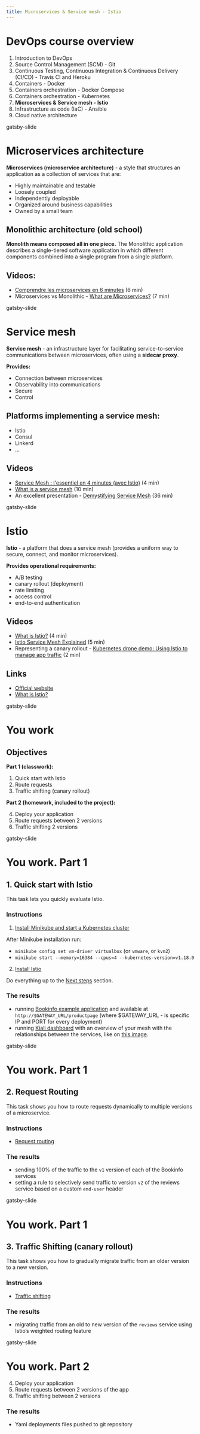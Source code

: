```yaml
---
title: Microservices & Service mesh - Istio
---
```


# DevOps course overview

1. Introduction to DevOps
2. Source Control Management (SCM) - Git
3. Continuous Testing, Continuous Integration & Continuous Delivery (CI/CD) - Travis CI and Heroku
4. Containers - Docker
5. Containers orchestration - Docker Compose
6. Containers orchestration - Kubernetes
7. **Microservices & Service mesh - Istio**
8. Infrastructure as code (IaC) - Ansible
9. Cloud native architecture

gatsby-slide

# Microservices architecture

**Microservices (microservice architecture)** - a style that structures an application as a collection of services that are:

- Highly maintainable and testable
- Loosely coupled
- Independently deployable
- Organized around business capabilities
- Owned by a small team

## Monolithic architecture (old school)

**Monolith means composed all in one piece.** The Monolithic application describes a single-tiered software application in which different components combined into a single program from a single platform.

## Videos:
  - [Comprendre les microservices en 6 minutes](https://www.youtube.com/watch?v=ucHwp1jUS2w) (6 min)
  - Microservices vs Monolithic - [What are Microservices?](https://www.youtube.com/watch?v=CdBtNQZH8a4) (7 min)

gatsby-slide

# Service mesh

**Service mesh** - an infrastructure layer for facilitating service-to-service communications between microservices, often using a **sidecar proxy**.

**Provides:**

  - Connection between microservices
  - Observability into communications
  - Secure
  - Control

## Platforms implementing a service mesh:

  - Istio
  - Consul
  - Linkerd
  - ...

## Videos

  - [Service Mesh : l'essentiel en 4 minutes (avec Istio)](https://www.youtube.com/watch?v=o6Zh6AaeYXw) (4 min)
  - [What is a service mesh](https://www.youtube.com/watch?v=vh1YtWjfcyk&t=38s) (10 min)
  - An excellent presentation - [Demystifying Service Mesh](https://www.youtube.com/watch?v=bEFILWrRJJ4) (36 min)

gatsby-slide

# Istio

**Istio** - a platform that does a service mesh (provides a uniform way to secure, connect, and monitor microservices).

**Provides operational requirements:**

  - A/B testing
  - canary rollout (deployment)
  - rate limiting
  - access control
  - end-to-end authentication

## Videos

  - [What is Istio?](https://www.youtube.com/watch?v=1iyFq2VaL5Y) (4 min)
  - [Istio Service Mesh Explained](https://www.youtube.com/watch?v=6zDrLvpfCK4) (5 min)
  - Representing a canary rollout - [Kubernetes drone demo: Using Istio to manage app traffic](https://www.youtube.com/watch?v=QTD-gqS2E7w) (2 min)

## Links

  - [Official website](https://istio.io/)
  - [What is Istio?](https://istio.io/docs/concepts/what-is-istio/)

gatsby-slide

# You work

## Objectives

**Part 1 (classwork):**

1. Quick start with Istio
2. Route requests
3. Traffic shifting (canary rollout)

**Part 2 (homework, included to the project):**

4. Deploy your application
5. Route requests between 2 versions
6. Traffic shifting 2 versions

gatsby-slide

# You work. Part 1

## 1. Quick start with Istio

This task lets you quickly evaluate Istio.

### Instructions

1. [Install Minikube and start a Kubernetes cluster](https://istio.io/docs/setup/platform-setup/minikube/)

After Minikube installation run:

  - `minikube config set vm-driver virtualbox` (or `vmware`, or `kvm2`)
  - `minikube start --memory=16384 --cpus=4 --kubernetes-version=v1.18.0`

2. [Install Istio](https://istio.io/docs/setup/getting-started/)

Do everything up to the [Next steps](https://istio.io/docs/setup/getting-started/#next-steps) section.

### The results

  - running [Bookinfo example application](https://istio.io/docs/examples/bookinfo/) and available at `http://$GATEWAY_URL/productpage` (where $GATEWAY_URL - is specific IP and PORT for every deployment)
  - running [Kiali dashboard](https://kiali.io/) with an overview of your mesh with the relationships between the services, like on [this image](https://istio.io/docs/setup/getting-started/kiali-example2.png).

gatsby-slide

# You work. Part 1

## 2. Request Routing

This task shows you how to route requests dynamically to multiple versions of a microservice.

### Instructions

- [Request routing](https://istio.io/docs/tasks/traffic-management/request-routing/)

### The results

  - sending 100% of the traffic to the `v1` version of each of the Bookinfo services
  - setting a rule to selectively send traffic to version `v2` of the reviews service based on a custom `end-user` header

gatsby-slide

# You work. Part 1

## 3. Traffic Shifting (canary rollout)

This task shows you how to gradually migrate traffic from an older version to a new version.

### Instructions

- [Traffic shifting](https://istio.io/docs/tasks/traffic-management/traffic-shifting/)

### The results

  - migrating traffic from an old to new version of the `reviews` service using Istio’s weighted routing feature

gatsby-slide

# You work. Part 2

4. Deploy your application
5. Route requests between 2 versions of the app
6. Traffic shifting between 2 versions

### The results

  - Yaml deployments files pushed to git repository
